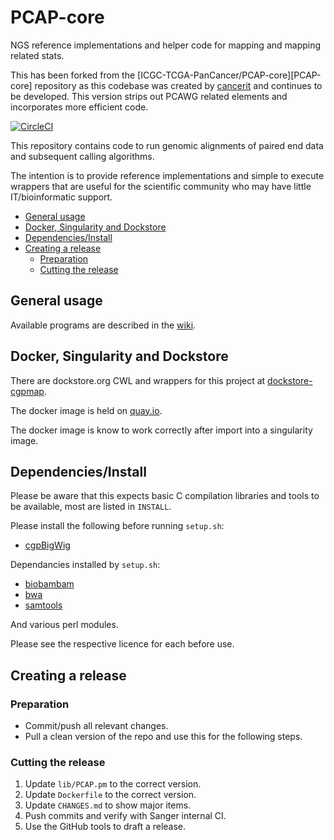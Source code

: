 # PCAP-core

NGS reference implementations and helper code for mapping and mapping related stats.

This has been forked from the [ICGC-TCGA-PanCancer/PCAP-core][PCAP-core]
repository as this codebase was created by [cancerit](cancerit_github) and continues to be developed.
This version strips out PCAWG related elements and incorporates more efficient code.

[![CircleCI](https://circleci.com/gh/cancerit/PCAP-core/tree/develop.svg?style=svg)](https://circleci.com/gh/cancerit/PCAP-core/tree/develop)

This repository contains code to run genomic alignments of paired end data
and subsequent calling algorithms.

The intention is to provide reference implementations and simple to execute wrappers
that are useful for the scientific community who may have little IT/bioinformatic support.

* [General usage](#general-usage)
* [Docker, Singularity and Dockstore](#docker-singularity-and-dockstore)
* [Dependencies/Install](#dependenciesinstall)
* [Creating a release](#creating-a-release)
	* [Preparation](#preparation)
	* [Cutting the release](#cutting-the-release)

## General usage

Available programs are described in the [wiki][wiki].

## Docker, Singularity and Dockstore

There are dockstore.org CWL and wrappers for this project at [dockstore-cgpmap][dockstore-cgpmap].

The docker image is held on [quay.io][quay-io-pcap-core].

The docker image is know to work correctly after import into a singularity image.

## Dependencies/Install

Please be aware that this expects basic C compilation libraries and tools to be available, most are listed in `INSTALL`.

Please install the following before running `setup.sh`:

* [cgpBigWig][cgpBigWig]

Dependancies installed by `setup.sh`:

* [biobambam][biobambam]
* [bwa][bwa]
* [samtools][samtools]

And various perl modules.

Please see the respective licence for each before use.

## Creating a release

### Preparation

* Commit/push all relevant changes.
* Pull a clean version of the repo and use this for the following steps.

### Cutting the release

1. Update `lib/PCAP.pm` to the correct version.
2. Update `Dockerfile` to the correct version.
3. Update `CHANGES.md` to show major items.
4. Push commits and verify with Sanger internal CI.
5. Use the GitHub tools to draft a release.

<!-- References -->

[cgpBigWig]: https://github.com/cancerit/cgpBigWig/releases
[biobambam]: https://github.com/gt1/biobambam
[bwa]: https://github.com/lh3/bwa
[samtools]: https://github.com/samtools/samtools
[wiki]: https://github.com/cancerit/PCAP-core/wiki
[cancerit_github]: https://github.com/cancerit
[old_repo]: https://github.com/ICGC-TCGA-PanCancer/PCAP-core
[dockstore-cgpmap]: https://github.com/cancerit/dockstore-cgpmap
[quay-io-pcap-core]: https://quay.io/repository/wtsicgp/pcap-core
